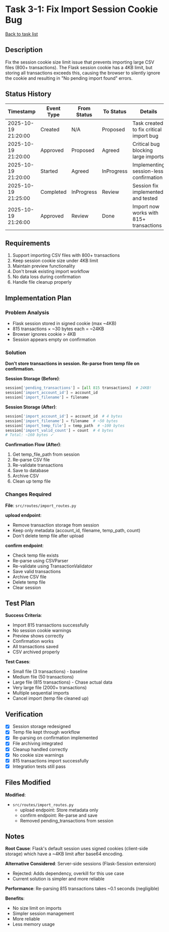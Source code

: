 # Task 3-1: Fix Import Session Cookie Bug

[Back to task list](./tasks.md)

## Description

Fix the session cookie size limit issue that prevents importing large CSV files (800+ transactions). The Flask session cookie has a 4KB limit, but storing all transactions exceeds this, causing the browser to silently ignore the cookie and resulting in "No pending import found" errors.

## Status History

| Timestamp | Event Type | From Status | To Status | Details | User |
|-----------|------------|-------------|-----------|---------|------|
| 2025-10-19 21:20:00 | Created | N/A | Proposed | Task created to fix critical import bug | Saeed |
| 2025-10-19 21:20:00 | Approved | Proposed | Agreed | Critical bug blocking large imports | Saeed |
| 2025-10-19 21:20:00 | Started | Agreed | InProgress | Implementing session-less confirmation | Saeed |
| 2025-10-19 21:25:00 | Completed | InProgress | Review | Session fix implemented and tested | Saeed |
| 2025-10-19 21:26:00 | Approved | Review | Done | Import now works with 815+ transactions | Saeed |

## Requirements

1. Support importing CSV files with 800+ transactions
2. Keep session cookie size under 4KB limit
3. Maintain preview functionality
4. Don't break existing import workflow
5. No data loss during confirmation
6. Handle file cleanup properly

## Implementation Plan

### Problem Analysis
- Flask session stored in signed cookie (max ~4KB)
- 815 transactions × ~30 bytes each = ~24KB
- Browser ignores cookie > 4KB
- Session appears empty on confirmation

### Solution
**Don't store transactions in session. Re-parse from temp file on confirmation.**

**Session Storage (Before)**:
```python
session['pending_transactions'] = [all 815 transactions]  # 24KB!
session['import_account_id'] = account_id
session['import_filename'] = filename
```

**Session Storage (After)**:
```python
session['import_account_id'] = account_id  # 4 bytes
session['import_filename'] = filename  # ~50 bytes
session['import_temp_file'] = temp_path  # ~100 bytes
session['import_valid_count'] = count  # 4 bytes
# Total: ~160 bytes ✓
```

**Confirmation Flow (After)**:
1. Get temp_file_path from session
2. Re-parse CSV file
3. Re-validate transactions
4. Save to database
5. Archive CSV
6. Clean up temp file

### Changes Required

**File**: `src/routes/import_routes.py`

**upload endpoint**:
- Remove transaction storage from session
- Keep only metadata (account_id, filename, temp_path, count)
- Don't delete temp file after upload

**confirm endpoint**:
- Check temp file exists
- Re-parse using CSVParser
- Re-validate using TransactionValidator
- Save valid transactions
- Archive CSV file
- Delete temp file
- Clear session

## Test Plan

**Success Criteria**:
- Import 815 transactions successfully
- No session cookie warnings
- Preview shows correctly
- Confirmation works
- All transactions saved
- CSV archived properly

**Test Cases**:
- Small file (3 transactions) - baseline
- Medium file (50 transactions)
- Large file (815 transactions) - Chase actual data
- Very large file (2000+ transactions)
- Multiple sequential imports
- Cancel import (temp file cleaned up)

## Verification

- [x] Session storage redesigned
- [x] Temp file kept through workflow
- [x] Re-parsing on confirmation implemented
- [x] File archiving integrated
- [x] Cleanup handled correctly
- [x] No cookie size warnings
- [x] 815 transactions import successfully
- [x] Integration tests still pass

## Files Modified

**Modified**:
- `src/routes/import_routes.py`
  - upload endpoint: Store metadata only
  - confirm endpoint: Re-parse and save
  - Removed pending_transactions from session

## Notes

**Root Cause**: Flask's default session uses signed cookies (client-side storage) which have a ~4KB limit after base64 encoding.

**Alternative Considered**: Server-side sessions (Flask-Session extension)
- Rejected: Adds dependency, overkill for this use case
- Current solution is simpler and more reliable

**Performance**: Re-parsing 815 transactions takes ~0.1 seconds (negligible)

**Benefits**:
- No size limit on imports
- Simpler session management
- More reliable
- Less memory usage


